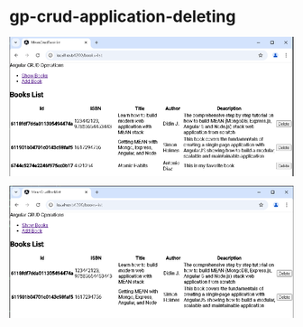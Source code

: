 # gp-crud-application-deleting

![Updated Application Showing Delete](image.png)

![Book List AFTER Deleting a Book](image-1.png)